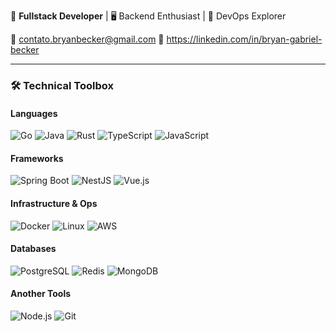 🔭 **Fullstack Developer** | 🖥️ Backend Enthusiast | 🐳 DevOps Explorer

📧 contato.bryanbecker@gmail.com
💼 https://linkedin.com/in/bryan-gabriel-becker

---

### 🛠️ Technical Toolbox

#### Languages
![Go](https://img.shields.io/badge/-Go-00ADD8?style=flat&logo=go)
![Java](https://img.shields.io/badge/-Java-007396?style=flat&logo=openjdk&logoColor=white)
![Rust](https://img.shields.io/badge/-Rust-000000?style=flat&logo=rust)
![TypeScript](https://img.shields.io/badge/-TypeScript-3178C6?style=flat&logo=typescript&logoColor=white)
![JavaScript](https://img.shields.io/badge/-JavaScript-F7DF1E?style=flat&logo=javascript&logoColor=black)

#### Frameworks
![Spring Boot](https://img.shields.io/badge/-Spring_Boot-6DB33F?style=flat&logo=springboot&logoColor=white)
![NestJS](https://img.shields.io/badge/-NestJS-E0234E?style=flat&logo=nestjs&logoColor=white)
![Vue.js](https://img.shields.io/badge/-Vue.js-4FC08D?style=flat&logo=vuedotjs&logoColor=white)

#### Infrastructure & Ops
![Docker](https://img.shields.io/badge/-Docker-2496ED?style=flat&logo=docker&logoColor=white)
![Linux](https://img.shields.io/badge/-Linux-FCC624?style=flat&logo=linux&logoColor=black)
![AWS](https://img.shields.io/badge/-AWS-232F3E?style=flat&logo=amazonaws)

#### Databases
![PostgreSQL](https://img.shields.io/badge/-PostgreSQL-4169E1?style=flat&logo=postgresql&logoColor=white)
![Redis](https://img.shields.io/badge/-Redis-DC382D?style=flat&logo=redis&logoColor=white)
![MongoDB](https://img.shields.io/badge/-MongoDB-47A248?style=flat&logo=mongodb&logoColor=white)

#### Another Tools
![Node.js](https://img.shields.io/badge/-Node.js-339933?style=flat&logo=nodedotjs&logoColor=white)
![Git](https://img.shields.io/badge/-Git-F05032?style=flat&logo=git&logoColor=white)
